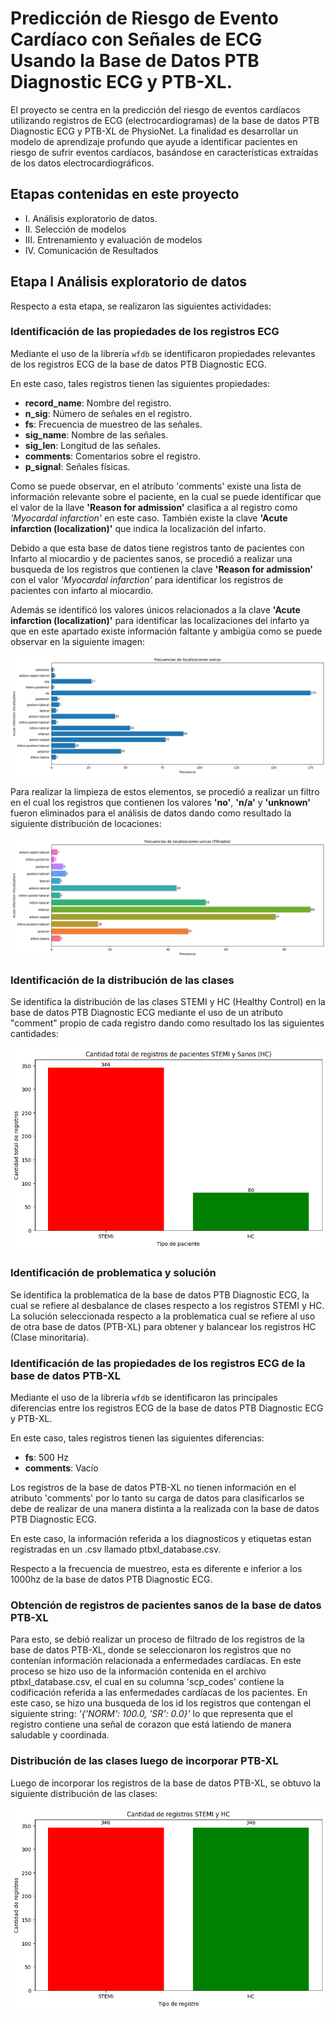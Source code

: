 # Predicción de Riesgo de Evento Cardíaco con Señales de ECG Usando la Base de Datos PTB Diagnostic ECG y PTB-XL.

El proyecto se centra en la predicción del riesgo de eventos cardíacos utilizando registros de ECG (electrocardiogramas) de la base de datos PTB Diagnostic ECG y PTB-XL de PhysioNet. La finalidad es desarrollar un modelo de aprendizaje profundo que ayude a identificar pacientes en riesgo de sufrir eventos cardíacos, basándose en características extraídas de los datos electrocardiográficos.

## Etapas contenidas en este proyecto

- I. Análisis exploratorio de datos.
- II. Selección de modelos
- III. Entrenamiento y evaluación de modelos
- IV. Comunicación de Resultados

## Etapa I Análisis exploratorio de datos

Respecto a esta etapa, se realizaron las siguientes actividades:

### Identificación de las propiedades de los registros ECG

Mediante el uso de la librería `wfdb` se identificaron propiedades relevantes de los registros ECG de la base de datos PTB Diagnostic ECG. 

En este caso, tales registros tienen las siguientes propiedades:
- **record_name**: Nombre del registro.
- **n_sig**: Número de señales en el registro.
- **fs**: Frecuencia de muestreo de las señales.
- **sig_name**: Nombre de las señales.
- **sig_len**: Longitud de las señales.
- **comments**: Comentarios sobre el registro.
- **p_signal**: Señales físicas.

Como se puede observar, en el atributo 'comments' existe una lista de información relevante sobre el paciente, en la cual se puede identificar que el valor de la llave **'Reason for admission'** clasifica a al registro como _'Myocardal infarction'_ en este caso. También existe la clave **'Acute infarction (localization)'** que indica la localización del infarto.

Debido a que esta base de datos tiene registros tanto de pacientes con Infarto al miocardio y de pacientes sanos, se procedió a realizar una busqueda de los registros que contienen la clave **'Reason for admission'** con el valor _'Myocardal infarction'_ para identificar los registros de pacientes con infarto al miocardio.

Además se identificó los valores únicos relacionados a la clave **'Acute infarction (localization)'** para identificar las localizaciones del infarto ya que en este apartado existe información faltante y ambigüa como se puede observar en la siguiente imagen:

![Distribución de locaciones](/fig/localizaciones_registros.png)


Para realizar la limpieza de estos elementos, se procedió a realizar un filtro en el cual los registros que contienen los valores **'no'**, **'n/a'** y **'unknown'** fueron eliminados para el análisis de datos dando como resultado la siguiente distribución de locaciones:

![Distribución de locaciones filtradas](/fig/localizaciones_registros_filtrados.png)

### Identificación de la distribución de las clases

Se identifica la distribución de las clases STEMI y HC (Healthy Control) en la base de datos PTB Diagnostic ECG mediante el uso de un atributo "comment" propio de cada registro dando como resultado los las siguientes cantidades:

![Distribución de las clases](/fig/distribucion_preliminar.png)

### Identificación de problematica y solución

Se identifica la problematica de la base de datos PTB Diagnostic ECG, la cual se refiere al desbalance de clases respecto a los registros STEMI y HC. La solución seleccionada respecto a la problematica cual se refiere al uso de otra base de datos (PTB-XL) para obtener y balancear los registros HC (Clase minoritaria).

### Identificación de las propiedades de los registros ECG de la base de datos PTB-XL

Mediante el uso de la librería `wfdb` se identificaron las principales diferencias entre los registros ECG de la base de datos PTB Diagnostic ECG y PTB-XL.

En este caso, tales registros tienen las siguientes diferencias:

- **fs**: 500 Hz
- **comments**: Vacío

Los registros de la base de datos PTB-XL no tienen información en el atributo 'comments' por lo tanto su carga de datos para clasificarlos  se debe de realizar de una manera distinta a la realizada con la base de datos PTB Diagnostic ECG.

En este caso, la información referida a los diagnosticos y etiquetas estan registradas en un .csv llamado ptbxl_database.csv.

Respecto a la frecuencia de muestreo, esta es diferente e inferior a los 1000hz de la base de datos PTB Diagnostic ECG.

### Obtención de registros de pacientes sanos de la base de datos PTB-XL

Para esto, se debió realizar un proceso de filtrado de los registros de la base de datos PTB-XL, donde se seleccionaron los registros que no contenían información relacionada a enfermedades cardíacas.
En este proceso se hizo uso de la información contenida en el archivo ptbxl_database.csv, el cual en su columna 'scp_codes' contiene la codificación referida a las enfermedades cardíacas de los pacientes.
En este caso, se hizo una busqueda de los id los registros que contengan el siguiente string: *'{'NORM': 100.0, 'SR': 0.0}'* lo que representa que el registro contiene una señal de corazon que está latiendo de manera saludable y coordinada.

### Distribución de las clases luego de incorporar PTB-XL

Luego de incorporar los registros de la base de datos PTB-XL, se obtuvo la siguiente distribución de las clases:

![Distribución de las clases luego de incorporar PTB-XL](/fig/distribucion_final_registros.png)